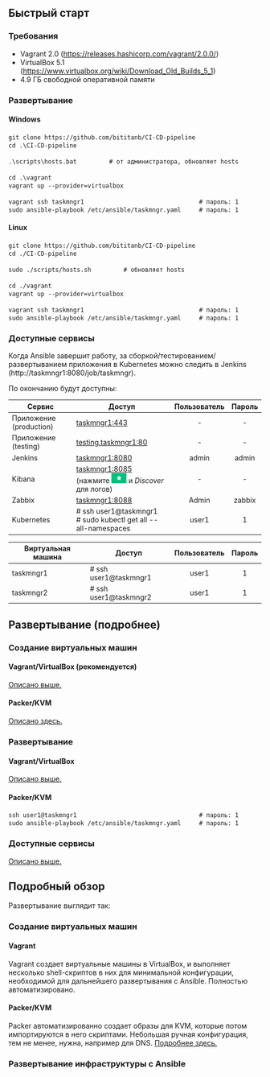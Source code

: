 ## Быстрый старт

### Требования
* Vagrant 2.0 (https://releases.hashicorp.com/vagrant/2.0.0/)
* VirtualBox 5.1 (https://www.virtualbox.org/wiki/Download_Old_Builds_5_1)
* 4.9 ГБ свободной оперативной памяти

### Развертывание

#### Windows

```shell
git clone https://github.com/bititanb/CI-CD-pipeline
cd .\CI-CD-pipeline

.\scripts\hosts.bat         # от администратора, обновляет hosts

cd .\vagrant
vagrant up --provider=virtualbox

vagrant ssh taskmngr1                                # пароль: 1
sudo ansible-playbook /etc/ansible/taskmngr.yaml     # пароль: 1
```

#### Linux

```shell
git clone https://github.com/bititanb/CI-CD-pipeline
cd ./CI-CD-pipeline

sudo ./scripts/hosts.sh         # обновляет hosts

cd ./vagrant
vagrant up --provider=virtualbox

vagrant ssh taskmngr1                                # пароль: 1
sudo ansible-playbook /etc/ansible/taskmngr.yaml     # пароль: 1
```

### Доступные сервисы

Когда Ansible завершит работу, за сборкой/тестированием/развертыванием приложения в Kubernetes можно следить в Jenkins (http://taskmngr1:8080/job/taskmngr).

По окончанию будут доступны:

| Сервис | Доступ | Пользователь | Пароль |
| ----- | ----- | :-----: | :-----: |
| Приложение (production) | [taskmngr1:443](https://taskmngr1) | - | - |
| Приложение (testing) | [testing.taskmngr1:80](http://testing.taskmngr1) | - | - |
| Jenkins | [taskmngr1:8080](http://taskmngr1:8080/job/taskmngr) | admin | admin |
| Kibana | [taskmngr1:8085](http://taskmngr1:8085/app/kibana#/settings/indices/filebeat-*?_g=%28time:%28from:now-24h%29%29)<br>(нажмите <img src="./res/defaultindexbutton.png" height="20px"/> и *Discover* для логов) | - | - |
| Zabbix | [taskmngr1:8088](http://taskmngr1:8088) | Admin | zabbix |
| Kubernetes | # ssh user1@taskmngr1<br># sudo kubectl get all --all-namespaces | user1 | 1 |

| Виртуальная машина | Доступ | Пользователь | Пароль |
| ----- | ----- | :-----: | :-----: |
| taskmngr1 | # ssh user1@taskmngr1 | user1 | 1 |
| taskmngr2 | # ssh user1@taskmngr2 | user1 | 1 |

## Развертывание (подробнее)

### Создание виртуальных машин

#### Vagrant/VirtualBox (рекомендуется)

[Описано выше.](#Требования)

#### Packer/KVM

[Описано здесь.](./packer#Образы-для-kvm)

### Развертывание

#### Vagrant/VirtualBox

[Описано выше.](#Развертывание)

#### Packer/KVM

```shell
ssh user1@taskmngr1                                  # пароль: 1
sudo ansible-playbook /etc/ansible/taskmngr.yaml     # пароль: 1
```

### Доступные сервисы

[Описано выше.](#Доступные-сервисы)

## Подробный обзор

Развертывание выглядит так:

### Создание виртуальных машин

#### Vagrant

Vagrant создает виртуальные машины в VirtualBox, и выполняет несколько shell-скриптов в них для минимальной конфигурации, необходимой для дальнейшего развертывания с Ansible. Полностью автоматизировано.

#### Packer/KVM

Packer автоматизированно создает образы для KVM, которые потом импортируются в него скриптами. Небольшая ручная конфигурация, тем не менее, нужна, например для DNS. [Подробнее здесь.](./packer/#Подготовка)

### Развертывание инфраструктуры с Ansible

